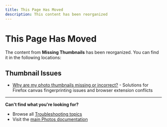 ```yaml
---
title: This Page Has Moved
description: This content has been reorganized
---
```


# This Page Has Moved

The content from **Missing Thumbnails** has been reorganized. You can find it in the following locations:

## Thumbnail Issues
- [Why are my photo thumbnails missing or incorrect?](/photos/faq/troubleshooting#thumbnails) - Solutions for Firefox canvas fingerprinting issues and browser extension conflicts

---

**Can't find what you're looking for?**
- Browse all [Troubleshooting topics](/photos/faq/troubleshooting)
- Visit the [main Photos documentation](/photos/)
